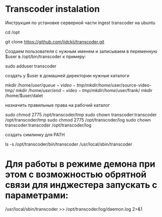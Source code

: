 # Transcoder instalation

Инструкция по  установке серверной части ingest transcoder на ubuntu

cd /opt

git clone https://github.com/jidckii/transcoder.git

Создаем пользователя с нужным именем и записываем в переменную $user в /opt/bin/transcoder
к примеру:

sudo adduser transcoder

создать у $user в домашней директории нужные каталоги

mkdir /home/$user/queue-video-tmp/
mkdir/home/$user/source-video-tmp/
mkdir /home/$user/end-video-tmp/
mkdir /home/$user/frank/
mkdir /home/$user/dalet

назначить правильные права на рабочий каталог

sudo chmod 2775 /opt/transcoder/tmp
sudo chown transcoder:transcoder /opt/transcoder/tmp
sudo chmod 2775 /opt/transcoder/log
sudo chown transcoder:transcoder /opt/transcoder/log

создать симлинку для PATH

ls -s /opt/transcoder/bin/transcoder /usr/local/sbin/transcoder

# Для работы в режиме демона при этом с возможностью обрятной связи для инджестера запускать с параметрами:
 
/usr/local/sbin/transcoder >> /opt/transcoder/log/daemon.log 2>&1




